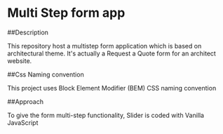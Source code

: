 # Multi Step form app


##Description

This repository host a multistep form application which is based on architectural theme. It's actually a Request a Quote form for an architect website.


##Css Naming convention

This project uses Block Element Modifier (BEM) CSS naming convention


##Approach

To give the form multi-step functionality, Slider is coded with Vanilla JavaScript 
